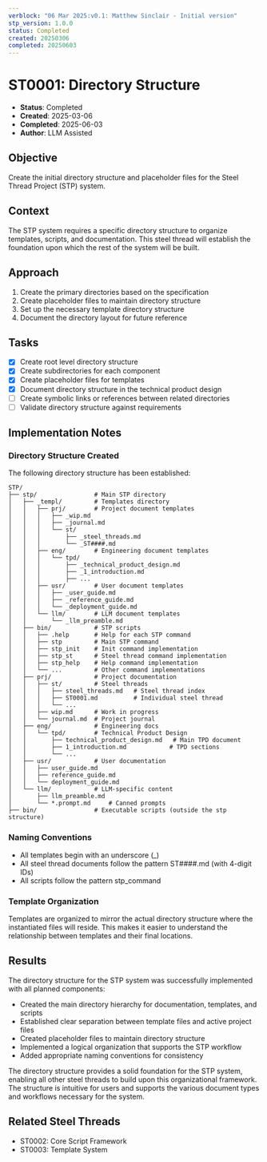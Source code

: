 ```yaml
---
verblock: "06 Mar 2025:v0.1: Matthew Sinclair - Initial version"
stp_version: 1.0.0
status: Completed
created: 20250306
completed: 20250603
---
```

# ST0001: Directory Structure

- **Status**: Completed
- **Created**: 2025-03-06
- **Completed**: 2025-06-03
- **Author**: LLM Assisted

## Objective

Create the initial directory structure and placeholder files for the Steel Thread Project (STP) system.

## Context

The STP system requires a specific directory structure to organize templates, scripts, and documentation. This steel thread will establish the foundation upon which the rest of the system will be built.

## Approach

1. Create the primary directories based on the specification
2. Create placeholder files to maintain directory structure
3. Set up the necessary template directory structure
4. Document the directory layout for future reference

## Tasks

- [x] Create root level directory structure
- [x] Create subdirectories for each component
- [x] Create placeholder files for templates
- [x] Document directory structure in the technical product design
- [ ] Create symbolic links or references between related directories
- [ ] Validate directory structure against requirements

## Implementation Notes

### Directory Structure Created

The following directory structure has been established:

```
STP/
├── stp/                # Main STP directory
│   ├── _templ/         # Templates directory
│   │   ├── prj/        # Project document templates
│   │   │   ├── _wip.md
│   │   │   ├── _journal.md
│   │   │   └── st/
│   │   │       ├── _steel_threads.md
│   │   │       └── _ST####.md
│   │   ├── eng/        # Engineering document templates
│   │   │   └── tpd/
│   │   │       ├── _technical_product_design.md
│   │   │       ├── _1_introduction.md
│   │   │       ├── ...
│   │   ├── usr/        # User document templates
│   │   │   ├── _user_guide.md
│   │   │   ├── _reference_guide.md
│   │   │   └── _deployment_guide.md
│   │   └── llm/        # LLM document templates
│   │       └── _llm_preamble.md
│   ├── bin/            # STP scripts
│   │   ├── .help       # Help for each STP command
│   │   ├── stp         # Main STP command
│   │   ├── stp_init    # Init command implementation
│   │   ├── stp_st      # Steel thread command implementation
│   │   ├── stp_help    # Help command implementation
│   │   └── ...         # Other command implementations
│   ├── prj/            # Project documentation
│   │   ├── st/         # Steel threads
│   │   │   ├── steel_threads.md   # Steel thread index
│   │   │   ├── ST0001.md          # Individual steel thread
│   │   │   └── ...
│   │   ├── wip.md      # Work in progress
│   │   └── journal.md  # Project journal
│   ├── eng/            # Engineering docs
│   │   └── tpd/        # Technical Product Design
│   │       ├── technical_product_design.md   # Main TPD document
│   │       ├── 1_introduction.md            # TPD sections
│   │       └── ...
│   ├── usr/            # User documentation
│   │   ├── user_guide.md
│   │   ├── reference_guide.md
│   │   └── deployment_guide.md
│   └── llm/            # LLM-specific content
│       ├── llm_preamble.md
│       └── *.prompt.md     # Canned prompts
├── bin/                # Executable scripts (outside the stp structure)
```

### Naming Conventions

- All templates begin with an underscore (_)
- All steel thread documents follow the pattern ST####.md (with 4-digit IDs)
- All scripts follow the pattern stp_command

### Template Organization

Templates are organized to mirror the actual directory structure where the instantiated files will reside. This makes it easier to understand the relationship between templates and their final locations.

## Results

The directory structure for the STP system was successfully implemented with all planned components:

- Created the main directory hierarchy for documentation, templates, and scripts
- Established clear separation between template files and active project files
- Created placeholder files to maintain directory structure
- Implemented a logical organization that supports the STP workflow
- Added appropriate naming conventions for consistency

The directory structure provides a solid foundation for the STP system, enabling all other steel threads to build upon this organizational framework. The structure is intuitive for users and supports the various document types and workflows necessary for the system.

## Related Steel Threads

- ST0002: Core Script Framework
- ST0003: Template System
